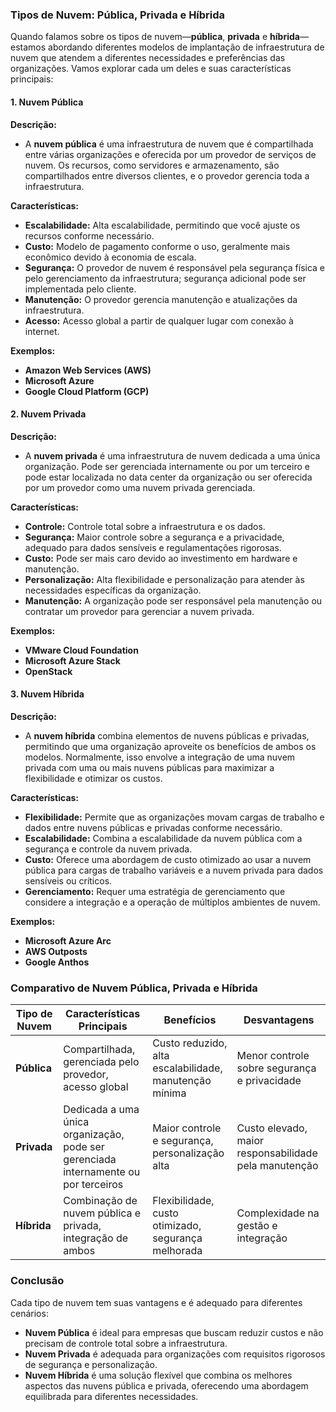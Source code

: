 ### Tipos de Nuvem: Pública, Privada e Híbrida

Quando falamos sobre os tipos de nuvem—**pública**, **privada** e **híbrida**—estamos abordando diferentes modelos de implantação de infraestrutura de nuvem que atendem a diferentes necessidades e preferências das organizações. Vamos explorar cada um deles e suas características principais:

#### 1. **Nuvem Pública**

**Descrição:**
- A **nuvem pública** é uma infraestrutura de nuvem que é compartilhada entre várias organizações e oferecida por um provedor de serviços de nuvem. Os recursos, como servidores e armazenamento, são compartilhados entre diversos clientes, e o provedor gerencia toda a infraestrutura.

**Características:**
- **Escalabilidade:** Alta escalabilidade, permitindo que você ajuste os recursos conforme necessário.
- **Custo:** Modelo de pagamento conforme o uso, geralmente mais econômico devido à economia de escala.
- **Segurança:** O provedor de nuvem é responsável pela segurança física e pelo gerenciamento da infraestrutura; segurança adicional pode ser implementada pelo cliente.
- **Manutenção:** O provedor gerencia manutenção e atualizações da infraestrutura.
- **Acesso:** Acesso global a partir de qualquer lugar com conexão à internet.

**Exemplos:**
- **Amazon Web Services (AWS)**
- **Microsoft Azure**
- **Google Cloud Platform (GCP)**

#### 2. **Nuvem Privada**

**Descrição:**
- A **nuvem privada** é uma infraestrutura de nuvem dedicada a uma única organização. Pode ser gerenciada internamente ou por um terceiro e pode estar localizada no data center da organização ou ser oferecida por um provedor como uma nuvem privada gerenciada.

**Características:**
- **Controle:** Controle total sobre a infraestrutura e os dados.
- **Segurança:** Maior controle sobre a segurança e a privacidade, adequado para dados sensíveis e regulamentações rigorosas.
- **Custo:** Pode ser mais caro devido ao investimento em hardware e manutenção.
- **Personalização:** Alta flexibilidade e personalização para atender às necessidades específicas da organização.
- **Manutenção:** A organização pode ser responsável pela manutenção ou contratar um provedor para gerenciar a nuvem privada.

**Exemplos:**
- **VMware Cloud Foundation**
- **Microsoft Azure Stack**
- **OpenStack**

#### 3. **Nuvem Híbrida**

**Descrição:**
- A **nuvem híbrida** combina elementos de nuvens públicas e privadas, permitindo que uma organização aproveite os benefícios de ambos os modelos. Normalmente, isso envolve a integração de uma nuvem privada com uma ou mais nuvens públicas para maximizar a flexibilidade e otimizar os custos.

**Características:**
- **Flexibilidade:** Permite que as organizações movam cargas de trabalho e dados entre nuvens públicas e privadas conforme necessário.
- **Escalabilidade:** Combina a escalabilidade da nuvem pública com a segurança e controle da nuvem privada.
- **Custo:** Oferece uma abordagem de custo otimizado ao usar a nuvem pública para cargas de trabalho variáveis e a nuvem privada para dados sensíveis ou críticos.
- **Gerenciamento:** Requer uma estratégia de gerenciamento que considere a integração e a operação de múltiplos ambientes de nuvem.

**Exemplos:**
- **Microsoft Azure Arc**
- **AWS Outposts**
- **Google Anthos**

### Comparativo de Nuvem Pública, Privada e Híbrida

| **Tipo de Nuvem** | **Características Principais**                                     | **Benefícios**                                         | **Desvantagens**                              |
|-------------------|--------------------------------------------------------------------|-------------------------------------------------------|----------------------------------------------|
| **Pública**       | Compartilhada, gerenciada pelo provedor, acesso global              | Custo reduzido, alta escalabilidade, manutenção mínima | Menor controle sobre segurança e privacidade |
| **Privada**       | Dedicada a uma única organização, pode ser gerenciada internamente ou por terceiros | Maior controle e segurança, personalização alta    | Custo elevado, maior responsabilidade pela manutenção |
| **Híbrida**       | Combinação de nuvem pública e privada, integração de ambos         | Flexibilidade, custo otimizado, segurança melhorada  | Complexidade na gestão e integração          |

### Conclusão

Cada tipo de nuvem tem suas vantagens e é adequado para diferentes cenários:

- **Nuvem Pública** é ideal para empresas que buscam reduzir custos e não precisam de controle total sobre a infraestrutura.
- **Nuvem Privada** é adequada para organizações com requisitos rigorosos de segurança e personalização.
- **Nuvem Híbrida** é uma solução flexível que combina os melhores aspectos das nuvens pública e privada, oferecendo uma abordagem equilibrada para diferentes necessidades.

